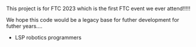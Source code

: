 This project is for FTC 2023 which is the first FTC event we ever attend!!!!!

We hope this code would be a legacy base for futher development for futher years....

- LSP robotics programmers
